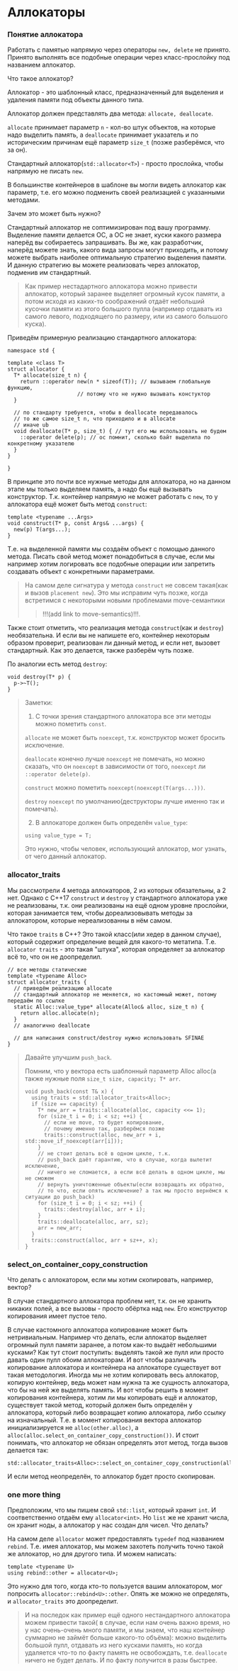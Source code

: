 # Аллокаторы

### Понятие аллокатора

Работать с памятью напрямую через операторы ```new, delete``` не принято.
Принято выполнять все подобные операции через класс-прослойку под названием аллокатор.

Что такое аллокатор?

Аллокатор - это шаблонный класс, предназначенный для выделения и удаления памяти 
под объекты данного типа.

Аллокатор должен представлять два метода: ```allocate, deallocate```.

```allocate``` принимает параметр ```n``` - кол-во штук объектов, 
на которые надо выделить память,
а ```deallocate``` принимает указатель и по историческим причинам ещё параметр ```size_t```
(позже разберёмся, что за он).

Стандартный аллокатор(```std::allocator<T>```) - просто прослойка, чтобы напрямую не писать 
```new```.

В большинстве контейнеров в шаблоне вы могли видеть аллокатор как параметр, 
т.е. его можно подменить своей реализацией с указанными методами.

Зачем это может быть нужно?

Стандартный аллокатор не соптимизирован под вашу программу. 
Выделение памяти делается ОС, а ОС не знает, 
куски какого размера наперёд вы собираетесь запрашивать.
Вы же, как разработчик, наперёд можете знать, какого вида запросы могут приходить,
и потому можете выбрать наиболее оптимальную стратегию выделения памяти.
И данную стратегию вы можете реализовать через аллокатор, подменив им стандартный.

> Как пример нестадартного аллокатора можно привести аллокатор, 
> который заранее выделяет огромный кусок памяти, а потом исходя из каких-то соображений
> отдаёт небольший кусочки памяти из этого большого пулла
> (например отдавать из самого левого, подходящего по размеру, или из самого большого куска).

Приведём примерную реализацию стандартного аллокатора:

```
namespace std {

template <class T>
struct allocator {
  T* allocate(size_t n) {
    return ::operator new(n * sizeof(T)); // вызываем глобальную функцию, 
					  // потому что не нужно вызывать констуктор
  }

  // по стандарту требуется, чтобы в deallocate передавалось 
  // то же самое size_t n, что приходило и в allocate
  // иначе ub
  void deallocate(T* p, size_t) { // тут его мы использовать не будем
    ::operator delete(p); // ос помнит, сколько байт выделила по конкретному указателю
  }
}

}
```

В принципе это почти все нужные методы для аллокатора, 
но на данном этапе мы только выделяем память,
а надо бы ещё вызывать конструктор.
Т.к. контейнер напрямую не может работать с ```new```, 
то у аллокатора ещё может быть метод ```construct```:

```
template <typename ...Args>
void construct(T* p, const Args& ...args) {
  new(p) T(args...);
}
```

Т.е. на выделенной памяти мы создаём объект с помощью данного метода.
Писать свой метод может понадобиться в случае, если мы например хотим 
логировать все подобные операции или запретить создавать объект с конкретными параметрами.

> На самом деле сигнатура у метода ```construct``` не совсем такая(как и вызов ```placement new```).
> Это мы исправим чуть позже, когда встретимся с некоторыми новыми проблемами move-семантики
> > !!!(add link to move-semantics)!!!.

Также стоит отметить, что реализация метода ```construct```(как и ```destroy```) необязательна. 
И если вы не напишете его, контейнер некоторым образом проверит, реализован ли данный метод, 
и если нет, вызовет стандартный.
Как это делается, также разберём чуть позже.

По аналогии есть метод ```destroy```:

```
void destroy(T* p) {
  p->~T();
}
```

> Заметки:
> 
> 1. С точки зрения стандартного аллокатора все эти методы можно пометить ```const```.
> 
> ```allocate``` не может быть ```noexcept```, т.к. конструктор может бросить исключение.
> 
> ```deallocate``` конечно лучше ```noexcept``` не помечать, но можно сказать, что он 
> ```noexcept``` в зависимости от того, ```noexcept``` ли ```::operator delete(p)```.
> 
> ```construct``` можно пометить ```noexcept(noexcept(T(args...)))```.
> 
> ```destroy``` ```noexcept``` по умолчанию(деструкторы лучше именно так и помечать).
> 
> 2. В аллокаторе должен быть определён ```value_type```:
> 
> ```
> using value_type = T;
> ```
> 
> Это нужно, чтобы человек, использующий аллокатор, мог узнать, от чего данный аллокатор.

### allocator_traits

Мы рассмотрели 4 метода аллокаторов, 2 из которых обязательны, а 2 нет. 
Однако с С++17 ```construct``` и ```destroy``` у стандартного аллокатора уже не реализованы,
т.к. они реализованы на ещё одном уровне прослойки, которая занимается тем, чтобы
дореализовывать методы за аллокатором, которые нереализованны в нём самом.

Что такое ```traits``` в С++? Это такой класс(или хедер в данном случае), 
который содержит определение вещей для какого-то метатипа.
Т.е. ```allocator traits``` - это такая "штука", которая определяет за аллокатор всё то,
что он не доопределил.

```
// все методы статические
template <typename Alloc>
struct allocator_traits {
  // приведём реализацию allocate
  // стандартный аллокатор не меняется, но кастомный может, потому передаём по ссылке 
  static Alloc::value_type* allocate(Alloc& alloc, size_t n) { 
    return alloc.allocate(n);
  }
  // аналогично deallocate
  
  // для написания construct/destroy нужно использовать SFINAE
}
```

> Давайте улучшим ```push_back```.
> 
> Помним, что у вектора есть шаблонный параметр Alloc alloc(а также нужные поля
> ```size_t size, capacity; T* arr```.
> 
> ```
> void push_back(const T& x) {
>   using traits = std::allocator_traits<Alloc>;
>   if (size == capacity) {
>     T* new_arr = traits::allocate(alloc, capacity <<= 1);
>     for (size_t i = 0; i < sz; ++i) {
>       // если не move, то будет копирование, 
>       // почему именно так, разберёмся позже
>       traits::construct(alloc, new_arr + i, std::move_if_noexcept(arr[i]));
>     }
>     // не стоит делать всё в одном цикле, т.к.
>     // push_back даёт гарантию, что в случае, когда вылетит исключение,
>     // ничего не сломается, а если всё делать в одном цикле, мы не сможем
>     // вернуть уничтоженные объекты(если возвращать их обратно,
>     // то что, если опять исключение? а так мы просто вернёмся к ситуации до push_back)
>     for (size_t i = 0; i < sz; ++i) {
>       traits::destroy(alloc, arr + i);
>     }
>     traits::deallocate(alloc, arr, sz);
>     arr = new_arr;
>   }
>   traits::construct(alloc, arr + sz++, x);
> }
> ```

### select_on_container_copy_construction

Что делать с аллокатором, если мы хотим скопировать, например, вектор?

В случае стандартного аллокатора проблем нет, т.к. он не хранить никаких полей,
а все вызовы - просто обёртка над ```new```. 
Его конструктор копирования имеет пустое тело.

В случае кастомного аллокатора копирование может быть нетривиальным. 
Например что делать, если аллокатор выделяет огромный пулл памяти заранее,
а потом как-то выдаёт небольшими кусками?
Как тут стоит поступить: выделять такой же пулл или просто давать один пулл обоим аллокаторам.
И вот чтобы различать копирование аллокатора и контейнера на аллокаторе существует вот такая
методология. Иногда мы не хотим копировать весь аллокатор, копирую контейнер, ведь может нам
нужна та же сущность аллокатора, что бы на ней же выделять память.
И вот чтобы решить в момент копирования контейнера, хотим ли мы копировать ещё и аллокатор,
существует такой метод, который должен быть определён у аллокатора, который либо
возвращает копию аллокатора, либо ссылку на изначальный. 
Т.е. в момент копирования вектора аллокатор инициализируется не ```alloc(other.alloc)```, а
```alloc(alloc.select_on_container_copy_construction())```. 
И стоит понимать, что аллокатор не обязан определять этот метод, тогда вызов делается так:

```
std::allocator_traits<Alloc>::select_on_container_copy_construction(alloc);
```

И если метод неопределён, то аллокатор будет просто скопирован.

### one more thing

Предположим, что мы пишем свой ```std::list```, который хранит ```int```.
И соответственно отдаём ему ```allocator<int>```.
Но ```list``` же не хранит числа, он хранит ноды, а аллокатор у нас создан для чисел.
Что делать?

На самом деле ```allocator``` может предоставлять ```typedef``` под названием ```rebind```.
Т.е. имея аллокатор, мы можем захотеть получить точно такой же аллокатор, но для другого типа.
И можем написать:

```
template <typename U>
using rebind::other = allocator<U>;
```

Это нужно для того, когда кто-то пользуется вашим аллокатором, мог попросить 
```allocator::rebind<U>::other```. 
Опять же можно не определять, и ```allocator_traits``` это доопределит.

> И на последок как пример ещё одного нестандартного аллокатора можем привести такой(
> в случае, если нам очень важно время, но у нас очень-очень много памяти, и мы знаем,
> что наш контейнер суммарно не займёт больше какого-то объёма):
> можно выделить большой пулл, отдавать из него кусками память,
> но когда удаляется что-то по факту память не освобождать, т.е.
> ```deallocate``` ничего не будет делать.
> И по факту получится в разы быстрее.


